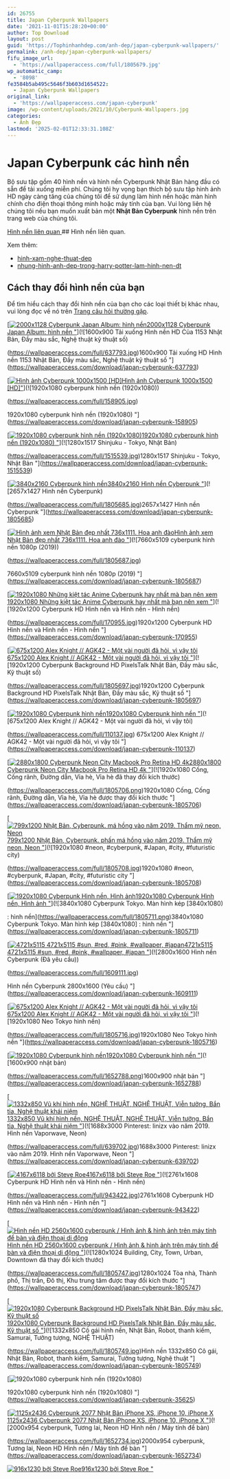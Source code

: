 ```yaml
---
id: 26755
title: Japan Cyberpunk Wallpapers
date: '2021-11-01T15:28:20+00:00'
author: Top Download
layout: post
guid: 'https://Tophinhanhdep.com/anh-dep/japan-cyberpunk-wallpapers/'
permalink: /anh-dep/japan-cyberpunk-wallpapers/
fifu_image_url:
  - 'https://wallpaperaccess.com/full/1805679.jpg'
wp_automatic_camp:
  - '8098'
fe3584b5ab495c5646f3b603d1654522:
  - Japan Cyberpunk Wallpapers
original_link:
  - 'https://wallpaperaccess.com/japan-cyberpunk'
image: /wp-content/uploads/2021/10/Cyberpunk-Wallpapers.jpg
categories:
  - Ảnh Đẹp
lastmod: '2025-02-01T12:33:31.108Z'
---
```

# Japan Cyberpunk các hình nền

Bộ sưu tập gồm 40 hình nền và hình nền Cyberpunk Nhật Bản hàng đầu có sẵn để tải xuống miễn phí. Chúng tôi hy vọng bạn thích bộ sưu tập hình ảnh HD ngày càng tăng của chúng tôi để sử dụng làm hình nền hoặc màn hình chính cho điện thoại thông minh hoặc máy tính của bạn. Vui lòng liên hệ chúng tôi nếu bạn muốn xuất bản một **Nhật Bản Cyberpunk** hình nền trên trang web của chúng tôi.

[Hình nền liên quan ](#related) ## Hình nền liên quan.

   
 Xem thêm:

   
- [hinh-xam-nghe-thuat-dep](https://tophinhanhdep.com/hinh-xam-dep/hinh-xam-nghe-thuat-dep/)
- [nhung-hinh-anh-dep-trong-harry-potter-lam-hinh-nen-dt](https://tophinhanhdep.com/hinh-nen-dep/nhung-hinh-anh-dep-trong-harry-potter-lam-hinh-nen-dt/)

## Cách thay đổi hình nền của bạn

Để tìm hiểu cách thay đổi hình nền của bạn cho các loại thiết bị khác nhau, vui lòng đọc về nó trên [Trang câu hỏi thường gặp](https://tophinhanhdep.com/faq/).

  
[[![2000x1128 Cyberpunk Japan Album: hình nền](https://wallpaperaccess.com/full/1805679.jpg)2000x1128 Cyberpunk Japan Album: hình nền "](https://wallpaperaccess.com/download/japan-cyberpunk-1805679)](![1600x900 Tải xuống Hình nền HD Của 1153 Nhật Bản, Đầy màu sắc, Nghệ thuật kỹ thuật số)

(https://wallpaperaccess.com/full/637793.jpg)1600x900 Tải xuống HD Hình nền 1153 Nhật Bản, Đầy màu sắc, Nghệ thuật kỹ thuật số "](https://wallpaperaccess.com/download/japan-cyberpunk-637793)

[[![Hình ảnh Cyberpunk 1000x1500 [HD]](https://wallpaperaccess.com/full/1139512.jpg)Hình ảnh Cyberpunk 1000x1500 \[HD\]"](https://wallpaperaccess.com/download/japan-cyberpunk-1139512)](![1920x1080 cyberpunk hình nền (1920x1080))

(https://wallpaperaccess.com/full/158905.jpg)

1920x1080 cyberpunk hình nền (1920x1080) "](https://wallpaperaccess.com/download/japan-cyberpunk-158905)

[[![1920x1080 cyberpunk hình nền (1920x1080)](https://wallpaperaccess.com/full/171045.jpg)1920x1080 cyberpunk hình nền (1920x1080) "](https://wallpaperaccess.com/download/japan-cyberpunk-171045)](![1280x1517 Shinjuku - Tokyo, Nhật Bản)

(https://wallpaperaccess.com/full/1515539.jpg)1280x1517 Shinjuku - Tokyo, Nhật Bản "](https://wallpaperaccess.com/download/japan-cyberpunk-1515539)

[[![3840x2160 Cyberpunk hình nền](https://wallpaperaccess.com/full/1116474.jpg)3840x2160 Hình nền Cyberpunk "](https://wallpaperaccess.com/download/japan-cyberpunk-1116474)](![2657x1427 Hình nền Cyberpunk)

(https://wallpaperaccess.com/full/1805685.jpg)2657x1427 Hình nền Cyberpunk "](https://wallpaperaccess.com/download/japan-cyberpunk-1805685)

[[![Hình ảnh xem Nhật Bản đẹp nhất 736x1111.  Hoa anh đào](https://wallpaperaccess.com/full/208027.jpg)Hình ảnh xem Nhật Bản đẹp nhất 736x1111. Hoa anh đào "](https://wallpaperaccess.com/download/japan-cyberpunk-208027)](![7660x5109 cyberpunk hình nền 1080p (2019))

(https://wallpaperaccess.com/full/1805687.jpg)

7660x5109 cyberpunk hình nền 1080p (2019) "](https://wallpaperaccess.com/download/japan-cyberpunk-1805687)

[[![1920x1080 Những kiệt tác Anime Cyberpunk hay nhất mà bạn nên xem](https://wallpaperaccess.com/full/1761335.jpg)1920x1080 Những kiệt tác Anime Cyberpunk hay nhất mà bạn nên xem "](https://wallpaperaccess.com/download/japan-cyberpunk-1761335)](![1920x1200 Cyberpunk HD Hình nền và Hình nền - Hình nền)

(https://wallpaperaccess.com/full/170955.jpg)1920x1200 Cyberpunk HD Hình nền và Hình nền - Hình nền "](https://wallpaperaccess.com/download/japan-cyberpunk-170955)

[[![675x1200 Alex Knight // AGK42 - Một vài người đã hỏi, vì vậy tôi](https://wallpaperaccess.com/full/110199.jpg)675x1200 Alex Knight // AGK42 - Một vài người đã hỏi, vì vậy tôi "](https://wallpaperaccess.com/download/japan-cyberpunk-110199)](![1920x1200 Cyberpunk Background HD PixelsTalk Nhật Bản, Đầy màu sắc, Kỹ thuật số)

(https://wallpaperaccess.com/full/1805697.jpg)1920x1200 Cyberpunk Background HD PixelsTalk Nhật Bản, Đầy màu sắc, Kỹ thuật số "](https://wallpaperaccess.com/download/japan-cyberpunk-1805697)

[[![1920x1080 Cyberpunk hình nền](https://wallpaperaccess.com/full/1805703.jpg)1920x1080 Cyberpunk hình nền "](https://wallpaperaccess.com/download/japan-cyberpunk-1805703)](![675x1200 Alex Knight // AGK42 - Một vài người đã hỏi, vì vậy tôi)

(https://wallpaperaccess.com/full/110137.jpg) 675x1200 Alex Knight // AGK42 - Một vài người đã hỏi, vì vậy tôi "](https://wallpaperaccess.com/download/japan-cyberpunk-110137)

[[![2880x1800 Cyberpunk Neon City Macbook Pro Retina HD 4k](https://wallpaperaccess.com/full/375053.jpg)2880x1800 Cyberpunk Neon City Macbook Pro Retina HD 4k "](https://wallpaperaccess.com/download/japan-cyberpunk-375053)](![1920x1080 Cống, Cống rãnh, Đường dẫn, Vỉa hè, Vỉa hè đã thay đổi kích thước)

(https://wallpaperaccess.com/full/1805706.png)1920x1080 Cống, Cống rãnh, Đường dẫn, Vỉa hè, Vỉa hè được thay đổi kích thước "](https://wallpaperaccess.com/download/japan-cyberpunk-1805706)

[[![799x1200 Nhật Bản, Cyberpunk.  má hồng vào năm 2019. Thẩm mỹ neon, Neon](https://wallpaperaccess.com/full/1652752.jpg)799x1200 Nhật Bản, Cyberpunk. phấn má hồng vào năm 2019. Thẩm mỹ neon, Neon "](https://wallpaperaccess.com/download/japan-cyberpunk-1652752)](![1920x1080 #neon, #cyberpunk, #Japan, #city, #futuristic city)

(https://wallpaperaccess.com/full/1805708.jpg)1920x1080 #neon, #cyberpunk, #Japan, #city, #futuristic city "](https://wallpaperaccess.com/download/japan-cyberpunk-1805708)

[[![1920x1080 Cyberpunk Hình nền, Hình ảnh](https://wallpaperaccess.com/full/1805710.jpg)1920x1080 Cyberpunk Hình nền, Hình ảnh "](https://wallpaperaccess.com/download/japan-cyberpunk-1805710)](![3840x1080 Cyberpunk Tokyo.  Màn hình kép [3840x1080)

 : hình nền](https://wallpaperaccess.com/full/1805711.png)3840x1080 Cyberpunk Tokyo. Màn hình kép \[3840x1080\] : hình nền "](https://wallpaperaccess.com/download/japan-cyberpunk-1805711)

[[![4721x5115 4721x5115 #sun, #red, #pink, #wallpaper, #japan](https://wallpaperaccess.com/full/1805712.jpg)4721x5115 4721x5115 #sun, #red, #pink, #wallpaper, #japan "](https://wallpaperaccess.com/download/japan-cyberpunk-1805712)](![2800x1600 Hình nền Cyberpunk (Đã yêu cầu))

(https://wallpaperaccess.com/full/1609111.jpg)

Hình nền Cyberpunk 2800x1600 (Yêu cầu) "](https://wallpaperaccess.com/download/japan-cyberpunk-1609111)

[[![675x1200 Alex Knight // AGK42 - Một vài người đã hỏi, vì vậy tôi](https://wallpaperaccess.com/full/53541.jpg)675x1200 Alex Knight // AGK42 - Một vài người đã hỏi, vì vậy tôi "](https://wallpaperaccess.com/download/japan-cyberpunk-53541)](![1920x1080 Neo Tokyo hình nền)

(https://wallpaperaccess.com/full/1805716.jpg)1920x1080 Neo Tokyo hình nền "](https://wallpaperaccess.com/download/japan-cyberpunk-1805716)

[[![1920x1080 Cyberpunk hình nền](https://wallpaperaccess.com/full/1805717.jpg)1920x1080 Cyberpunk hình nền "](https://wallpaperaccess.com/download/japan-cyberpunk-1805717)](![1600x900 nhật bản)

(https://wallpaperaccess.com/full/1652788.png)1600x900 nhật bản "](https://wallpaperaccess.com/download/japan-cyberpunk-1652788)

[[![1332x850 Vũ khí hình nền, NGHỆ THUẬT, NGHỆ THUẬT, Viễn tưởng, Bắn tỉa, Nghệ thuật khái niệm](https://wallpaperaccess.com/full/1805719.jpg)1332x850 Vũ khí hình nền, NGHỆ THUẬT, NGHỆ THUẬT, Viễn tưởng, Bắn tỉa, Nghệ thuật khái niệm "](https://wallpaperaccess.com/download/japan-cyberpunk-1805719)](![1688x3000 Pinterest: linizx vào năm 2019. Hình nền Vaporwave, Neon)

(https://wallpaperaccess.com/full/639702.jpg)1688x3000 Pinterest: linizx vào năm 2019. Hình nền Vaporwave, Neon "](https://wallpaperaccess.com/download/japan-cyberpunk-639702)

[[![4167x6118 bởi Steve Roe](https://wallpaperaccess.com/full/1609041.jpg)4167x6118 bởi Steve Roe "](https://wallpaperaccess.com/download/japan-cyberpunk-1609041)](![2761x1608 Cyberpunk HD Hình nền và Hình nền - Hình nền)

(https://wallpaperaccess.com/full/943422.jpg)2761x1608 Cyberpunk HD Hình nền và Hình nền - Hình nền "](https://wallpaperaccess.com/download/japan-cyberpunk-943422)

[[![Hình nền HD 2560x1600 cyberpunk / Hình ảnh & hình ảnh trên máy tính để bàn và điện thoại di động](https://wallpaperaccess.com/full/1805746.jpg)Hình nền HD 2560x1600 cyberpunk / Hình ảnh &amp; hình ảnh trên máy tính để bàn và điện thoại di động "](https://wallpaperaccess.com/download/japan-cyberpunk-1805746)](![1280x1024 Building, City, Town, Urban, Downtown đã thay đổi kích thước)

(https://wallpaperaccess.com/full/1805747.jpg)1280x1024 Tòa nhà, Thành phố, Thị trấn, Đô thị, Khu trung tâm được thay đổi kích thước "](https://wallpaperaccess.com/download/japan-cyberpunk-1805747)

[[![1920x1080 Cyberpunk Background HD PixelsTalk Nhật Bản, Đầy màu sắc, Kỹ thuật số](https://wallpaperaccess.com/full/1805748.jpg)1920x1080 Cyberpunk Background HD PixelsTalk Nhật Bản, Đầy màu sắc, Kỹ thuật số "](https://wallpaperaccess.com/download/japan-cyberpunk-1805748)](![1332x850 Cô gái hình nền, Nhật Bản, Robot, thanh kiếm, Samurai, Tưởng tượng, NGHỆ THUẬT)

(https://wallpaperaccess.com/full/1805749.jpg)Hình nền 1332x850 Cô gái, Nhật Bản, Robot, thanh kiếm, Samurai, Tưởng tượng, Nghệ thuật "](https://wallpaperaccess.com/download/japan-cyberpunk-1805749)

[![1920x1080 cyberpunk hình nền (1920x1080)](https://wallpaperaccess.com/full/35625.jpg)

1920x1080 cyberpunk hình nền (1920x1080) "](https://wallpaperaccess.com/download/japan-cyberpunk-35625)

[[![1125x2436 Cyberpunk 2077 Nhật Bản iPhone XS, iPhone 10, iPhone X](https://wallpaperaccess.com/full/1805751.jpg)1125x2436 Cyberpunk 2077 Nhật Bản iPhone XS, iPhone 10, iPhone X "](https://wallpaperaccess.com/download/japan-cyberpunk-1805751)](![2000x954 cyberpunk, Tương lai, Neon HD Hình nền / Máy tính để bàn)

(https://wallpaperaccess.com/full/1652734.jpg)2000x954 cyberpunk, Tương lai, Neon HD Hình nền / Máy tính để bàn "](https://wallpaperaccess.com/download/japan-cyberpunk-1652734)

[![916x1230 bởi Steve Roe](https://wallpaperaccess.com/full/1609050.jpg)916x1230 bởi Steve Roe "](https://wallpaperaccess.com/download/japan-cyberpunk-1609050)
